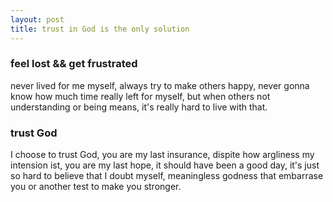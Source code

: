 ```yaml
---
layout: post
title: trust in God is the only solution
---
```


### feel lost && get frustrated
never lived for me myself, always try to make others happy, 
never gonna know how much time really left for myself, 
but when others not understanding or being means, it's really hard to live with that.

### trust God
I choose to trust God, you are my last insurance, dispite how argliness my intension ist, you are my last hope,
it should have been a good day, it's just so hard to believe that I doubt myself,
meaningless godness that embarrase you or another test to make you stronger.
